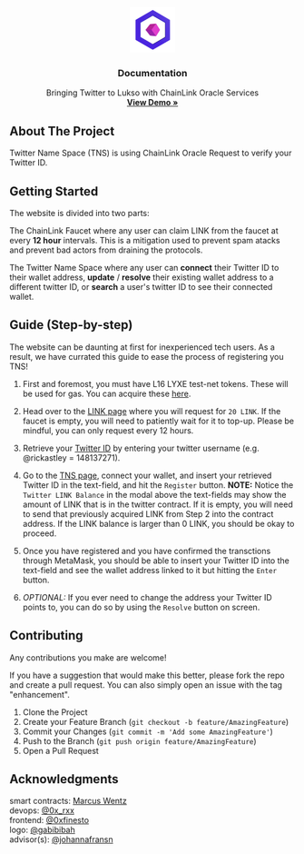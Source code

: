<!-- Creds to https://github.com/othneildrew/Best-README-Template -->
<!-- PROJECT LOGO -->
<br />
<div align="center">
  <a href="https://github.com/othneildrew/Best-README-Template">
    <img src="./images/logo.png" alt="Logo" width="80" height="80">
  </a>

  <h3 align="center">Documentation</h3>

  <p align="center">
    Bringing Twitter to Lukso with ChainLink Oracle Services
    <br />
    <a href="https://github.com/othneildrew/Best-README-Template"><strong>View Demo »</strong></a>

  </p>
</div>

<!-- ABOUT THE PROJECT -->
## About The Project

<!-- [![Product Name Screen Shot][product-screenshot]](https://example.com) -->
Twitter Name Space (TNS) is using ChainLink Oracle Request to verify your Twitter ID.

<!-- GETTING STARTED -->
## Getting Started

The website is divided into two parts:

The ChainLink Faucet where any user can claim LINK from the faucet at every __12 hour__ intervals. This is a mitigation used to prevent spam atacks and prevent bad actors from draining the protocols.

The Twitter Name Space where any user can __connect__ their Twitter ID to their wallet address, __update__ / __resolve__ their existing wallet address to a different twitter ID, or __search__ a user's twitter ID to see their connected wallet.

## Guide (Step-by-step)
The website can be daunting at first for inexperienced tech users. As a result, we have currated this guide to ease the process of registering you TNS!

1. First and foremost, you must have L16 LYXE test-net tokens. These will be used for gas. You can acquire these [here](https://faucet.l16.lukso.network/).

2. Head over to the [LINK page](https://luksoracle.github.io/frontend/faucet.html) where you will request for `20 LINK`. If the faucet is empty, you will need to patiently wait for it to top-up. Please be mindful, you can only request every 12 hours.

3. Retrieve your [Twitter ID](https://tweeterid.com/) by entering your twitter username (e.g. @rickastley = 148137271).

4. Go to the [TNS page](https://luksoracle.github.io/frontend/twitter.html), connect your wallet, and insert your retrieved Twitter ID in the text-field, and hit the `Register` button. __NOTE:__ Notice the `Twitter LINK Balance` in the modal above the text-fields may show the amount of LINK that is in the twitter contract. If it is empty, you will need to send that previously acquired LINK from Step 2 into the contract address. If the LINK balance is larger than 0 LINK, you should be okay to proceed.

5. Once you have registered and you have confirmed the transctions through MetaMask, you should be able to insert your Twitter ID into the text-field and see the wallet address linked to it but hitting the `Enter` button.

6. _OPTIONAL:_ If you ever need to change the address your Twitter ID points to, you can do so by using the `Resolve` button on screen.

<!-- CONTRIBUTING -->
## Contributing

Any contributions you make are welcome!

If you have a suggestion that would make this better, please fork the repo and create a pull request. You can also simply open an issue with the tag "enhancement".

1. Clone the Project
2. Create your Feature Branch (`git checkout -b feature/AmazingFeature`)
3. Commit your Changes (`git commit -m 'Add some AmazingFeature'`)
4. Push to the Branch (`git push origin feature/AmazingFeature`)
5. Open a Pull Request

<!-- ACKNOWLEDGMENTS -->
## Acknowledgments

smart contracts: [Marcus Wentz](https://twitter.com/goerlibot) <br>
devops: [@0x_rxx](https://twitter.com/0x_rxx) <br>
frontend: [@0xfinesto](https://twitter.com/0xfinesto) <br>
logo: [@gabibibah](https://twitter.com/gabibibah) <br>
advisor(s): [@johannafransn](https://github.com/johannafransn)